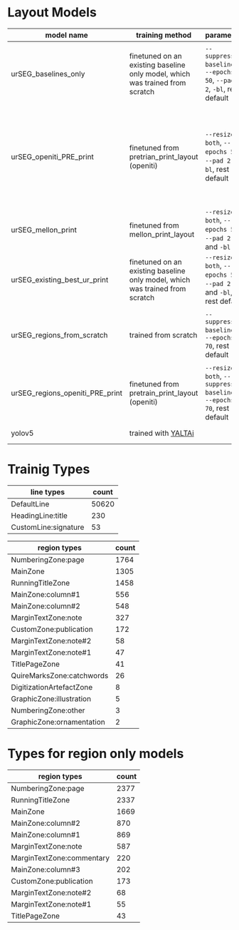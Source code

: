 # Layout Models

|model name|training method|parameters|comments|
|----------|----------|----------|----------|
|urSEG_baselines_only|finetuned on an existing baseline only model, which was trained from scratch|`--suppress-baselines`, `--epochs 50`, `--pad 2 2`, `-bl`, rest default|baseline only; good for DefaultLine; needs more examples of HeadingLine and CustomLine:signature; requires more work for DefaultLine:prose and DefaultLine:verse|
|urSEG_openiti_PRE_print|finetuned from pretrian_print_layout (openiti)|`--resize both`, `--epochs 50`, `--pad 2 2`,`-bl`, rest default|best model; handles multicolumn (easily confused between multicolumn prose and verse); baselines need work, especially for slanted lines; need more examples of layouts with `MainZone` and `MarginTextZone` + texts blocks enclosed within boxes within borders| 
|urSEG_mellon_print|finetuned from mellon_print_layout|`--resize both`, `--epochs 50`, `--pad 2 2`, and `-bl`|poor on pages with both `MaineZone` and `MarginTextZone`; masks from baselines is not ideal|
|urSEG_existing_best_ur_print|finetuned on an existing baseline only model, which was trained from scratch|`--resize both`, `--epochs 50`, `--pad 2 2 `, and `-bl`, rest default|pretty similar to `urSEG_mellon_print` for regions; better baselines|
|urSEG_regions_from_scratch|trained from scratch|`--suppress-baselines`, `--epochs 70`, rest default|region only; handles multicolumn upto three columns; prone to merge `MarginTextZone` and `MainZone`, especially where separation between the two is less clear|
|urSEG_regions_openiti_PRE_print|finetuned from pretrain_print_layout (openiti)|`--resize both`, `--suppress-baselines`, `--epochs 70`, rest default|region only; similar to urSEG_regions_from_scratch, except worse to finetune|
|yolov5|trained with <a href="https://github.com/PonteIneptique/YALTAi" target="_blank">YALTAi</a>||weights too large to upload here|


# Trainig Types
|line types|count|
|----------|----------|
|DefaultLine|50620|
|HeadingLine:title|230
|CustomLine:signature|53|

|region types|count|
|----------|----------|
|NumberingZone:page|1764|
|MainZone|1305|
|RunningTitleZone|1458|
|MainZone:column#1|556|
|MainZone:column#2|548|
|MarginTextZone:note|327|
|CustomZone:publication|172|
|MarginTextZone:note#2|58|
|MarginTextZone:note#1|47|
|TitlePageZone|41|
|QuireMarksZone:catchwords|26|
|DigitizationArtefactZone|8|
|GraphicZone:illustration|5|
|NumberingZone:other|3|
|GraphicZone:ornamentation|2|

# Types for region only models
|region types|count|
|-------|-------|
|NumberingZone:page|2377|
|RunningTitleZone|2337|
|MainZone|1669|
|MainZone:column#2|870|
|MainZone:column#1|869|
|MarginTextZone:note|587|
|MarginTextZone:commentary|220|
|MainZone:column#3|202|
|CustomZone:publication|173|
|MarginTextZone:note#2|68|
|MarginTextZone:note#1|55|
|TitlePageZone|43|
